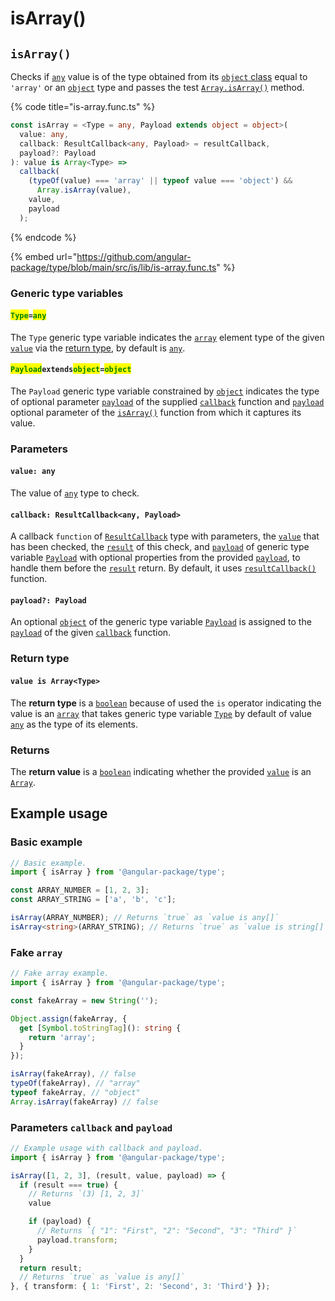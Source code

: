 # isArray()

## `isArray()`

Checks if [`any`](https://www.typescriptlang.org/docs/handbook/2/everyday-types.html#any) value is of the type obtained from its [`object` class](https://developer.mozilla.org/en-US/docs/Web/JavaScript/Reference/Global\_Objects/Object/toString#using\_tostring\_to\_detect\_object\_class) equal to `'array'` or an [`object`](https://developer.mozilla.org/en-US/docs/Web/JavaScript/Reference/Global\_Objects/Object) type and passes the test [`Array.isArray()`](https://developer.mozilla.org/en-US/docs/Web/JavaScript/Reference/Global\_Objects/Array/isArray) method.

{% code title="is-array.func.ts" %}
```typescript
const isArray = <Type = any, Payload extends object = object>(
  value: any,
  callback: ResultCallback<any, Payload> = resultCallback,
  payload?: Payload
): value is Array<Type> =>
  callback(
    (typeOf(value) === 'array' || typeof value === 'object') &&
      Array.isArray(value),
    value,
    payload
  );
```
{% endcode %}

{% embed url="https://github.com/angular-package/type/blob/main/src/is/lib/is-array.func.ts" %}

### Generic type variables

#### <mark style="color:green;">**`Type`**</mark>**`=`**<mark style="color:green;">**`any`**</mark>

The `Type` generic type variable indicates the [`array`](https://www.typescriptlang.org/docs/handbook/basic-types.html#array) element type of the given [`value`](isarray.md#value-any) via the [return type](isarray.md#return-type), by default is [`any`](https://www.typescriptlang.org/docs/handbook/basic-types.html#any).

#### <mark style="color:green;">**`Payload`**</mark>**`extends`**<mark style="color:green;">**`object`**</mark>**`=`**<mark style="color:green;">**`object`**</mark>

The `Payload` generic type variable constrained by [`object`](https://www.typescriptlang.org/docs/handbook/basic-types.html#object) indicates the type of optional parameter [`payload`](../types/resultcallback.md#payload-payload) of the supplied [`callback`](isarray.md#callback-resultcallback-less-than-any-payload-greater-than) function and [`payload`](isarray.md#payload-payload) optional parameter of the [`isArray()`](isarray.md#isarray) function from which it captures its value.

### Parameters

#### `value: any`

The value of [`any`](https://www.typescriptlang.org/docs/handbook/2/everyday-types.html#any) type to check.

#### `callback: ResultCallback<any, Payload>`

A callback `function` of [`ResultCallback`](../types/resultcallback.md) type with parameters, the [`value`](isarray.md#value-any) that has been checked, the [`result`](../types/resultcallback.md#result-boolean) of this check, and [`payload`](../types/resultcallback.md#payload-payload) of generic type variable [`Payload`](isarray.md#payloadextendsobject-object) with optional properties from the provided [`payload`](isarray.md#payload-payload), to handle them before the [`result`](../types/resultcallback.md#result-boolean) return. By default, it uses [`resultCallback()`](../helper/resultcallback.md) function.

#### `payload?: Payload`

An optional [`object`](https://developer.mozilla.org/en-US/docs/Web/JavaScript/Reference/Global\_Objects/Object) of the generic type variable [`Payload`](isarray.md#payloadextendsobject-object) is assigned to the [`payload`](../types/resultcallback.md#payload-payload) of the given [`callback`](isarray.md#callback-resultcallback-less-than-any-payload-greater-than) function.

### Return type

#### `value is Array<Type>`

The **return type** is a [`boolean`](https://www.typescriptlang.org/docs/handbook/basic-types.html#boolean) because of used the `is` operator indicating the value is an [`array`](https://www.typescriptlang.org/docs/handbook/basic-types.html#array) that takes generic type variable [`Type`](isarray.md#type-any) by default of value [`any`](https://www.typescriptlang.org/docs/handbook/basic-types.html#any) as the type of its elements.

### Returns

The **return value** is a [`boolean`](https://developer.mozilla.org/en-US/docs/Web/JavaScript/Reference/Global\_Objects/Boolean) indicating whether the provided [`value`](isarray.md#value-any) is an [`Array`](https://developer.mozilla.org/en-US/docs/Web/JavaScript/Reference/Global\_Objects/Array).

## Example usage

### Basic example

```typescript
// Basic example.
import { isArray } from '@angular-package/type'; 

const ARRAY_NUMBER = [1, 2, 3];
const ARRAY_STRING = ['a', 'b', 'c'];

isArray(ARRAY_NUMBER); // Returns `true` as `value is any[]`
isArray<string>(ARRAY_STRING); // Returns `true` as `value is string[]`
```

### Fake `array`

```typescript
// Fake array example.
import { isArray } from '@angular-package/type'; 

const fakeArray = new String('');

Object.assign(fakeArray, {
  get [Symbol.toStringTag](): string {
    return 'array';
  }
});

isArray(fakeArray), // false
typeOf(fakeArray), // "array"
typeof fakeArray, // "object"
Array.isArray(fakeArray) // false
```

### Parameters `callback` and `payload`

```typescript
// Example usage with callback and payload.
import { isArray } from '@angular-package/type';

isArray([1, 2, 3], (result, value, payload) => {
  if (result === true) {
    // Returns `(3) [1, 2, 3]`
    value

    if (payload) {
      // Returns `{ "1": "First", "2": "Second", "3": "Third" }`
      payload.transform;
    }
  }
  return result;
  // Returns `true` as `value is any[]`
}, { transform: { 1: 'First', 2: 'Second', 3: 'Third'} }); 
```
